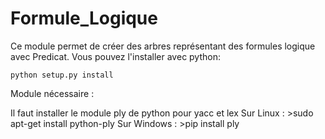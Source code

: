 Formule_Logique
========================================================

Ce module permet de créer des arbres représentant des formules logique avec Predicat.
Vous pouvez l'installer avec python:

    python setup.py install

Module nécessaire : 

Il faut installer le module ply de python pour yacc et lex
	Sur Linux : 
		>sudo apt-get install python-ply
	Sur Windows : 
		>pip install ply

